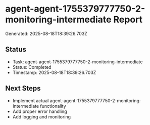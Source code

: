 # agent-agent-1755379777750-2-monitoring-intermediate Report

Generated: 2025-08-18T18:39:26.703Z

## Status
- Task: agent-agent-1755379777750-2-monitoring-intermediate
- Status: Completed
- Timestamp: 2025-08-18T18:39:26.703Z

## Next Steps
- Implement actual agent-agent-1755379777750-2-monitoring-intermediate functionality
- Add proper error handling
- Add logging and monitoring
